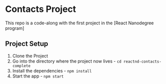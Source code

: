 # Contacts Project

This repo is a code-along with the first project in the [React Nanodegree program]
## Project Setup

1. Clone the Project
2. Go into the directory where the project now lives - `cd reactnd-contacts-complete`
3. Install the dependencies - `npm install`
4. Start the app - `npm start`

